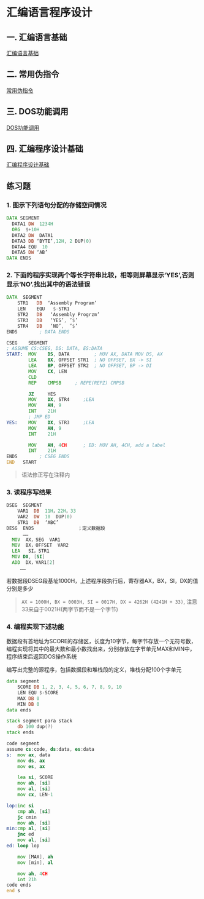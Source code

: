 # 汇编语言程序设计

## 一. 汇编语言基础

[汇编语言基础](1.%20%E6%B1%87%E7%BC%96%E8%AF%AD%E8%A8%80%E5%9F%BA%E7%A1%80/%E6%B1%87%E7%BC%96%E8%AF%AD%E8%A8%80%E5%9F%BA%E7%A1%80.md)

## 二. 常用伪指令

[常用伪指令](2.%20%E5%B8%B8%E7%94%A8%E4%BC%AA%E6%8C%87%E4%BB%A4/%E5%B8%B8%E7%94%A8%E4%BC%AA%E6%8C%87%E4%BB%A4.md)

## 三. DOS功能调用

[DOS功能调用](3.%20DOS%E5%8A%9F%E8%83%BD%E8%B0%83%E7%94%A8/DOS%E5%8A%9F%E8%83%BD%E8%B0%83%E7%94%A8.md)

## 四. 汇编程序设计基础

[汇编程序设计基础](4.%20%E6%B1%87%E7%BC%96%E7%A8%8B%E5%BA%8F%E8%AE%BE%E8%AE%A1%E5%9F%BA%E7%A1%80/%E6%B1%87%E7%BC%96%E7%A8%8B%E5%BA%8F%E8%AE%BE%E8%AE%A1%E5%9F%BA%E7%A1%80.md)

## 练习题

### 1. 图示下列语句分配的存储空间情况

```asm
DATA SEGMENT  
  DATA1 DW  1234H
  ORG  $+10H
  DATA2 DW  DATA1
  DATA3 DB ‘BYTE’,12H, 2 DUP(0)
  DATA4 EQU  10
  DATA5 DW ‘AB’
DATA ENDS
```

### 2. 下面的程序实现两个等长字符串比较，相等则屏幕显示‘YES’,否则显示‘NO’.找出其中的语法错误

```asm
DATA  SEGMENT
    STR1   DB  ‘Assembly Program’
    LEN    EQU   $-STR1
    STR2   DB   ‘Assembly Progrzm’
    STR3   DB   ‘YES’, ’$’
    STR4   DB   ‘NO’,  ’$’
ENDS        ; DATA ENDS

CSEG    SEGMENT
; ASSUME CS:CSEG, DS: DATA, ES:DATA
START:  MOV    DS, DATA         ; MOV AX, DATA MOV DS, AX
        LEA    BX, OFFSET STR1  ; NO OFFSET, BX -> SI
        LEA    BP, OFFSET STR2  ; NO OFFSET, BP -> DI
        MOV    CX, LEN
        CLD
        REP    CMPSB     ; REPE(REPZ) CMPSB

        JZ     YES
        MOV    DX, STR4     ;LEA
        MOV    AH, 9
        INT    21H
        ; JMP ED
YES:    MOV    DX, STR3     ;LEA
        MOV    AH, 9
        INT    21H

        MOV    AH, 4CH      ; ED: MOV AH, 4CH, add a label
        INT    21H
ENDS        ; CSEG ENDS
END   START
```

> 语法修正写在注释内

### 3. 读程序写结果

```asm
DSEG  SEGMENT
    VAR1  DB  11H，22H，33
    VAR2  DW  10  DUP(0)
    STR1  DB  ‘ABC’
DESG  ENDS                ；定义数据段
      ……
  MOV  AX，SEG  VAR1
  MOV  BX，OFFSET  VAR2
  LEA   SI，STR1
  MOV DX, [SI]
  ADD  DX，VAR1[2]
     ……
```

若数据段DSEG段基址1000H，上述程序段执行后，寄存器AX，BX，SI，DX的值分别是多少

> `AX = 1000H, BX = 0003H, SI = 0017H, DX = 4262H (4241H + 33)`, 注意33来自于0021H(两字节而不是一个字节)

### 4. 编程实现下述功能

数据段有首地址为SCORE的存储区，长度为10字节，每字节存放一个无符号数，编程实现将其中的最大数和最小数找出来，分别存放在字节单元MAX和MIN中，程序结束后返回DOS操作系统

编写出完整的源程序，包括数据段和堆栈段的定义，堆栈分配100个字单元

```asm
data segment
    SCORE DB 1, 2, 3, 4, 5, 6, 7, 8, 9, 10
    LEN EQU $-SCORE
    MAX DB 0
    MIN DB 0
data ends

stack segment para stack
    db 100 dup(?)
stack ends

code segment
assume cs:code, ds:data, es:data
s:  mov ax, data
    mov ds, ax
    mov es, ax

    lea si, SCORE
    mov ah, [si]
    mov al, [si]
    mov cx, LEN-1

lop:inc si
    cmp ah, [si]
    jc cmin
    mov ah, [si]
min:cmp al, [si]
    jnc ed
    mov al, [si]
ed: loop lop

    mov [MAX], ah
    mov [min], al

    mov ah, 4CH
    int 21h
code ends
end s
```